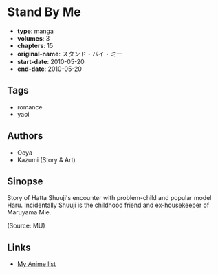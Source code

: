 # Stand By Me

-   **type**: manga
-   **volumes**: 3
-   **chapters**: 15
-   **original-name**: スタンド・バイ・ミー
-   **start-date**: 2010-05-20
-   **end-date**: 2010-05-20

## Tags

-   romance
-   yaoi

## Authors

-   Ooya
-   Kazumi (Story & Art)

## Sinopse

Story of Hatta Shuuji's encounter with problem-child and popular model Haru. Incidentally Shuuji is the childhood friend and ex-housekeeper of Maruyama Mie.

(Source: MU)

## Links

-   [My Anime list](https://myanimelist.net/manga/84723/Stand_By_Me)
